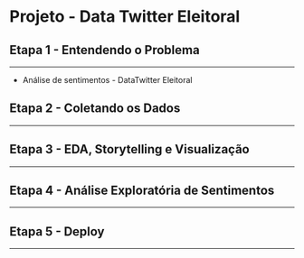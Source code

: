 # Projeto - Data Twitter Eleitoral

## Etapa 1 - Entendendo o Problema

---

- Análise de sentimentos - DataTwitter Eleitoral

## Etapa 2 - Coletando os Dados

---

## Etapa 3 - EDA, Storytelling e Visualização

---

## Etapa 4 - Análise Exploratória de Sentimentos

---

## Etapa 5 - Deploy

---
